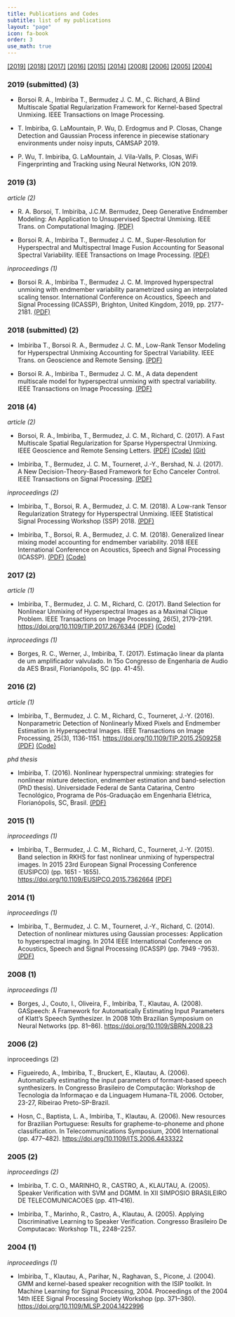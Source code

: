 ```yaml
---
title: Publications and Codes
subtitle: list of my publications
layout: "page"
icon: fa-book
order: 3
use_math: true
---
```



[\[2019\]](#2019-submitted-3) [\[2018\]](#2018-submitted-2) [\[2017\]](#2017-2) [\[2016\]](#2016-2) [\[2015\]](#2015-1) [\[2014\]](#2014-1) [\[2008\]](#2008-1) [\[2006\]](#2006-2) [\[2005\]](#2005-2) [\[2004\]](#2004-1)


### 2019 (submitted) (3)


*  Borsoi R. A., Imbiriba T., Bermudez J. C. M., C. Richard, A Blind Multiscale Spatial Regularization Framework for Kernel-based Spectral Unmixing. IEEE Transactions on Image Processing.

* T. Imbiriba, G. LaMountain, P. Wu, D. Erdogmus and P. Closas, Change Detection and Gaussian Process inference in piecewise stationary environments under noisy inputs, CAMSAP 2019.


* P. Wu, T. Imbiriba, G. LaMountain, J. Vila-Valls, P. Closas, WiFi Fingerprinting and Tracking using Neural Networks, ION 2019.


### 2019 (3)


*article (2)*

* R. A. Borsoi, T. Imbiriba, J.C.M. Bermudez, Deep Generative Endmember Modeling: An Application to Unsupervised Spectral Unmixing. IEEE Trans. on Computational Imaging. [(PDF)](https://arxiv.org/pdf/1902.05528.pdf)

*  Borsoi R. A., Imbiriba T., Bermudez J. C. M., Super-Resolution for Hyperspectral and Multispectral Image Fusion Accounting for Seasonal Spectral Variability. IEEE Transactions on Image Processing. [(PDF)](https://arxiv.org/pdf/1808.10072.pdf)


*inproceedings (1)*

* Borsoi R. A., Imbiriba T., Bermudez J. C. M. Improved hyperspectral unmixing with endmember variability parametrized using an interpolated scaling tensor. International Conference on Acoustics, Speech and Signal Processing (ICASSP), Brighton, United Kingdom, 2019, pp. 2177-2181. [(PDF)](https://arxiv.org/abs/1901.00463)


### 2018 (submitted) (2)


* Imbiriba T., Borsoi R. A., Bermudez J. C. M., Low-Rank Tensor Modeling for Hyperspectral Unmixing Accounting for Spectral Variability. IEEE Trans. on Geoscience and Remote Sensing. [(PDF)](https://arxiv.org/pdf/1811.02413.pdf)


* Borsoi R. A., Imbiriba T., Bermudez J. C. M., A data dependent multiscale model for hyperspectral unmixing with spectral variability. IEEE Transactions on Image Processing. [(PDF)](https://arxiv.org/pdf/1808.01047.pdf)


### 2018 (4)

*article (2)*

* Borsoi, R. A., Imbiriba, T., Bermudez, J. C. M.,  Richard, C. (2017). A Fast Multiscale Spatial Regularization for Sparse Hyperspectral Unmixing. IEEE Geoscience and Remote Sensing Letters. [(PDF)](https://arxiv.org/pdf/1712.01770.pdf) [(Code)](https://github.com/ricardoborsoi/MUA_SparseUnmixing/archive/master.zip) [(Git)](https://github.com/ricardoborsoi/MUA_SparseUnmixing)


* Imbiriba, T., Bermudez, J. C. M., Tourneret, J.-Y.,  Bershad, N. J. (2017). A New Decision-Theory-Based Framework for Echo Canceler Control. IEEE Transactions on Signal Processing. [(PDF)](https://arxiv.org/pdf/1711.11454)


*inproceedings (2)* 

* Imbiriba, T., Borsoi, R. A., Bermudez, J. C. M. (2018). A Low-rank Tensor Regularization Strategy for Hyperspectral Unmixing.  IEEE Statistical Signal Processing Workshop (SSP) 2018. [(PDF)](https://arxiv.org/pdf/1803.06355.pdf) 

* Imbiriba, T., Borsoi, R. A., Bermudez, J. C. M. (2018). Generalized linear mixing model accounting for endmember variability. 2018 IEEE International Conference on Acoustics, Speech and Signal Processing (ICASSP).  [(PDF)](https://arxiv.org/pdf/1710.07723) [(Code)](https://github.com/talesimbiriba/GLMM/archive/master.zip)




### 2017 (2)
*article (1)*

* Imbiriba, T., Bermudez, J. C. M.,  Richard, C. (2017). Band Selection for Nonlinear Unmixing of Hyperspectral Images as a Maximal Clique Problem. IEEE Transactions on Image Processing, 26(5), 2179-2191. https://doi.org/10.1109/TIP.2017.2676344  [(PDF)](https://arxiv.org/pdf/1603.00437) [(Code)](https://github.com/talesimbiriba/clique_BS/archive/master.zip)


*inproceedings (1)*

* Borges, R. C., Werner, J.,  Imbiriba, T. (2017). Estimação linear da planta de um amplificador valvulado. In 15o Congresso de Engenharia de Audio da AES Brasil, Florianópolis, SC (pp. 41-45).


### 2016 (2)
*article (1)*

* Imbiriba, T., Bermudez, J. C. M., Richard, C.,  Tourneret, J.-Y. (2016). Nonparametric Detection of Nonlinearly Mixed Pixels and Endmember Estimation in Hyperspectral Images. IEEE Transactions on Image Processing, 25(3), 1136-1151. https://doi.org/10.1109/TIP.2015.2509258 [(PDF)](https://arxiv.org/pdf/1503.05521)
  [(Code)](https://github.com/talesimbiriba/NP_NL_Det_EE_HI/archive/master.zip)


*phd thesis*

* Imbiriba, T. (2016). Nonlinear hyperspectral unmixing: strategies for nonlinear mixture detection, endmember estimation and band-selection (PhD thesis). Universidade Federal de Santa Catarina, Centro Tecnológico, Programa de Pós-Graduação em Engenharia Elétrica, Florianópolis, SC, Brasil. [(PDF)](https://repositorio.ufsc.br/bitstream/handle/123456789/175321/345225.pdf?sequence=1)

### 2015 (1)
*inproceedings (1)*

* Imbiriba, T., Bermudez, J. C. M., Richard, C.,  Tourneret, J.-Y. (2015). Band selection in RKHS for fast nonlinear unmixing of hyperspectral images. In 2015 23rd European Signal Processing Conference (EUSIPCO) (pp. 1651 - 1655). https://doi.org/10.1109/EUSIPCO.2015.7362664 [(PDF)](https://arxiv.org/pdf/1503.02090)

### 2014 (1)
*inproceedings (1)*

* Imbiriba, T., Bermudez, J. C. M., Tourneret, J.-Y.,  Richard, C. (2014). Detection of nonlinear mixtures using Gaussian processes: Application to hyperspectral imaging. In 2014 IEEE International Conference on Acoustics, Speech and Signal Processing (ICASSP) (pp. 7949 -7953). [(PDF)](http://oatao.univ-toulouse.fr/17115/1/imbiriba_17115.pdf)


### 2008 (1)
*inproceedings (1)* 

* Borges, J., Couto, I., Oliveira, F., Imbiriba, T.,  Klautau, A. (2008). GASpeech: A Framework for Automatically Estimating Input Parameters of Klatt’s Speech Synthesizer. In 2008 10th Brazilian Symposium on Neural Networks (pp. 81–86). https://doi.org/10.1109/SBRN.2008.23

### 2006 (2)
inproceedings (2)

* Figueiredo, A., Imbiriba, T., Bruckert, E.,  Klautau, A. (2006). Automatically estimating the input parameters of formant-based speech synthesizers. In Congresso Brasileiro de Computação: Workshop de Tecnologia da Informaçao e da Linguagem Humana-TIL 2006. October, 23-27, Ribeirao Preto-SP-Brazil.

* Hosn, C., Baptista, L. A., Imbiriba, T.,  Klautau, A. (2006). New resources for Brazilian Portuguese: Results for grapheme-to-phoneme and phone classification. In Telecommunications Symposium, 2006 International (pp. 477–482). https://doi.org/10.1109/ITS.2006.4433322


### 2005 (2)
*inproceedings (2)*

* Imbiriba, T. C. O., MARINHO, R., CASTRO, A.,  KLAUTAU, A. (2005). Speaker Verification with SVM and DGMM. In XII SIMPOSIO BRASILEIRO DE TELECOMUNICACOES (pp. 411–416).

* Imbiriba, T., Marinho, R., Castro, A.,  Klautau, A. (2005). Applying Discriminative Learning to Speaker Verification. Congresso Brasileiro De Computacao: Workshop TIL, 2248–2257.

### 2004 (1)
*inproceedings (1)*

* Imbiriba, T., Klautau, A., Parihar, N., Raghavan, S.,  Picone, J. (2004). GMM and kernel-based speaker recognition with the ISIP toolkit. In Machine Learning for Signal Processing, 2004. Proceedings of the 2004 14th IEEE Signal Processing Society Workshop (pp. 371–380). https://doi.org/10.1109/MLSP.2004.1422996

